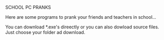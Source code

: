 SCHOOL PC PRANKS

Here are some programs to prank your friends and teachers in school...

You can download *.exe's direectly or you can also dowload source files. Just choose your folder ad download.
